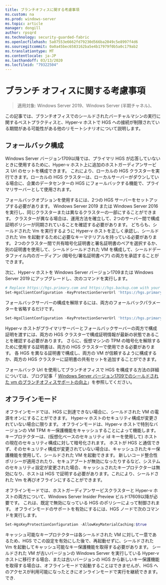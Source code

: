 ```yaml
---
title: ブランチオフィスに関する考慮事項
ms.custom: na
ms.prod: windows-server
ms.topic: article
manager: dongill
author: rpsqrd
ms.technology: security-guarded-fabric
ms.openlocfilehash: 5a07553e6662fd79230d566ba2049c5e8997f4d6
ms.sourcegitcommit: 0a0a45bec6583162ba5e4b17979f0b5a0c179ab2
ms.translationtype: MT
ms.contentlocale: ja-JP
ms.lasthandoff: 03/13/2020
ms.locfileid: "79322504"
---
```

# <a name="branch-office-considerations"></a>ブランチ オフィスに関する考慮事項

> 適用対象: Windows Server 2019、Windows Server (半期チャネル)、 

この記事では、ブランチオフィスでのシールドされたバーチャルマシンの実行に関するベストプラクティスと、Hyper-v ホストで HGS への接続が制限されている期間がある可能性がある他のリモートシナリオについて説明します。

## <a name="fallback-configuration"></a>フォールバック構成

Windows Server バージョン1709以降では、プライマリ HGS が応答していないときに使用するために、Hyper-v ホスト上に追加のホストガーディアンサービス Url のセットを構成できます。
これにより、ローカルの HGS クラスターを実行できます。ローカルの HGS クラスターは、ローカルサーバーがダウンしている場合に、企業のデータセンターの HGS にフォールバックする機能で、プライマリサーバーとして使用されます。

フォールバックオプションを使用するには、2つの HGS サーバーをセットアップする必要があります。 Windows Server 2019 または Windows Server 2016 を実行し、同じクラスターまたは異なるクラスターの一部にすることができます。 クラスターが異なる場合は、運用方法を確立して、2つのサーバー間で構成証明ポリシーが同期されていることを確認する必要があります。 どちらも、シールドされた Vm を実行するように Hyper-v ホストを正しく承認し、シールドされた Vm を起動するために必要なキーマテリアルを持っている必要があります。 2つのクラスター間で共有暗号化証明書と署名証明書のペアを選択するか、別の証明書を使用して、シールドシールドされた VM を構成して、シールドデータファイル内のガーディアン (暗号化/署名証明書ペア) の両方を承認することができます。

次に、Hyper-v ホストを Windows Server バージョン1709または Windows Server 2019 にアップグレードし、次のコマンドを実行します。
```powershell
# Replace https://hgs.primary.com and https://hgs.backup.com with your own domain names and protocols
Set-HgsClientConfiguration -KeyProtectionServerUrl 'https://hgs.primary.com/KeyProtection' -AttestationServerUrl 'https://hgs.primary.com/Attestation' -FallbackKeyProtectionServerUrl 'https://hgs.backup.com/KeyProtection' -FallbackAttestationServerUrl 'https://hgs.backup.com/Attestation'
```

フォールバックサーバーの構成を解除するには、両方のフォールバックパラメーターを省略するだけです。
```powershell
Set-HgsClientConfiguration -KeyProtectionServerUrl 'https://hgs.primary.com/KeyProtection' -AttestationServerUrl 'https://hgs.primary.com/Attestation'
```

Hyper-v ホストがプライマリサーバーとフォールバックサーバーの両方で構成証明を渡すには、両方の HGS クラスターで構成証明情報が最新の状態であることを確認する必要があります。
さらに、仮想マシンの TPM の暗号化を解除するために使用する証明書は、両方の HGS クラスターで使用できる必要があります。
各 HGS を異なる証明書で構成し、両方の VM が信頼するように構成するか、両方の HGS クラスターに証明書の共有セットを追加することができます。

フォールバック Url を使用してブランチオフィスで HGS を構成する方法の詳細については、ブログ記事「 [Windows Server バージョン1709でのシールドされた vm のブランチオフィスサポートの向上](https://blogs.technet.microsoft.com/datacentersecurity/2017/11/15/improved-branch-office-support-for-shielded-vms-in-windows-server-version-1709/)」を参照してください。


## <a name="offline-mode"></a>オフラインモード

オフラインモードでは、HGS に到達できない場合に、シールドされた VM の電源をオンにすることができます。 Hyper-v ホストのセキュリティ構成が変更されていない場合に限ります。
オフラインモードは、Hyper-v ホストで特別なバージョンの VM TPM キー保護機能をキャッシュすることによって機能します。
キープロテクターは、(仮想化ベースのセキュリティ id キーを使用して) ホストの現在のセキュリティ構成に対して暗号化されます。
ホストが HGS と通信できず、そのセキュリティ構成が変更されていない場合は、キャッシュされたキー保護機能を使用して、シールドされた VM を起動できます。
新しいコード整合性ポリシーが適用されたり、セキュアブートが無効になったりするなど、システムのセキュリティ設定が変更された場合、キャッシュされたキープロテクターは無効になり、ホストは HGS で証明する必要があります。これにより、シールドされた Vm を再びオフラインにすることができます。

オフラインモードでは、ホストガーディアンサービスクラスターと Hyper-v ホストの両方について、Windows Server Insider Preview ビルド17609以降が必要です。
これは、既定で無効になっている HGS のポリシーによって制御されます。
オフラインモードのサポートを有効にするには、HGS ノードで次のコマンドを実行します。

```powershell
Set-HgsKeyProtectionConfiguration -AllowKeyMaterialCaching:$true
```

キャッシュ可能なキープロテクターは各シールドされた VM に対して一意であるため、HGS でこの設定を有効にした後で、再起動せずに、シールドされた Vm を起動してキャッシュ可能なキー保護機能を取得する必要があります。
シールドされた VM が古いバージョンの Windows Server を実行している Hyper-v ホストに移行する場合、または古いバージョンの HGS から新しいキー保護機能を取得する場合は、オフラインモードで起動することはできませんが、HGS へのアクセスが利用可能になったときにオンラインモードで実行を継続できます。でき.
